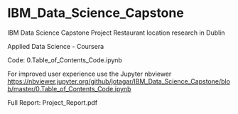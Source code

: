 # IBM_Data_Science_Capstone
IBM Data Science Capstone Project
Restaurant location research in Dublin

Applied Data Science - Coursera

Code:
0.Table_of_Contents_Code.ipynb

For improved user experience use the Jupyter nbviewer 
https://nbviewer.jupyter.org/github/jotagar/IBM_Data_Science_Capstone/blob/master/0.Table_of_Contents_Code.ipynb

Full Report:
Project_Report.pdf
